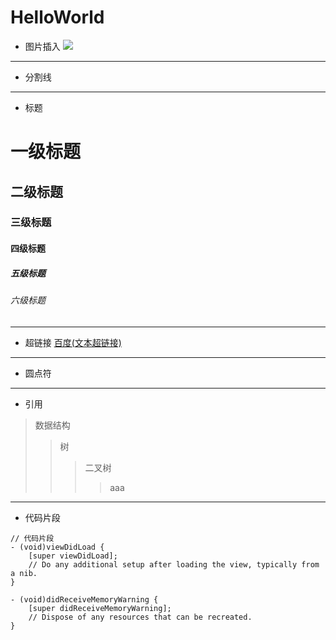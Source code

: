 # HelloWorld

* 图片插入
![](https://camo.githubusercontent.com/1560be050811ab73457e90aee62cd1cd257c7fb9/68747470733a2f2f7261772e6769746875622e636f6d2f41464e6574776f726b696e672f41464e6574776f726b696e672f6173736574732f61666e6574776f726b696e672d6c6f676f2e706e67)
---

* 分割线
---

* 标题
# 一级标题
## 二级标题
### 三级标题
#### 四级标题
##### 五级标题
###### 六级标题
---

* 超链接
        [百度(文本超链接)](http://www.baidu.com "悬停显示")
---

* 圆点符
---

* 引用

> 数据结构
>> 树
>>> 二叉树
>>>> aaa

---

* 代码片段
```objc
// 代码片段
- (void)viewDidLoad {
    [super viewDidLoad];
    // Do any additional setup after loading the view, typically from a nib.
}

- (void)didReceiveMemoryWarning {
    [super didReceiveMemoryWarning];
    // Dispose of any resources that can be recreated.
}
```
